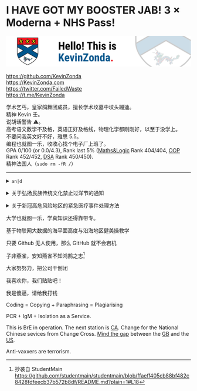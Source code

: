 # I HAVE GOT MY BOOSTER JAB! 3 × Moderna + NHS Pass!

![](img/banner-2021.png)

<https://github.com/KevinZonda>  
<https://KevinZonda.com>  
<https://twitter.com/FailedWaste>  
<https://t.me/KevinZonda>

学术乞丐，皇家鸽舞团成员，擅长学术坟墓中坟头蹦迪。  
精神 Kevin 壬。  
说胡话警告 ⚠。  
高考语文数学不及格，英语正好及格线，物理化学都刚刚好，以至于没学上。  
不要问我英文好不好，雅思 5.5。  
编程也就图一乐，收收心找个电子厂上班了。  
GPA 0/100 (or 0.0/4.3), Rank last 5% ([Maths&Logic](https://www.cs.bham.ac.uk/internal/modules/2021/06-35324/) Rank 404/404, [OOP](https://www.cs.bham.ac.uk/internal/modules/2021/06-34229/) Rank 452/452, [DSA](https://www.cs.bham.ac.uk/internal/modules/2021/06-30175/) Rank 450/450).  
精神法国人（`sudo rm -fR /`）

---

<p><details>
<summary><code>an|d</code></summary>
<img src="img/and.jpg"></img>
</details></p>

<p><details>
<summary>关于弘扬民族传统文化禁止过洋节的通知</summary>
<img src="img/Xmas.jpg"></img>
</details></p>

<p><details>
<summary>关于新冠高危风险地区的紧急医疗事件处理方法</summary>
<img src="img/Xian.jpg"></img>
</details></p>

大学也就图一乐，学真知识还得靠带专。

基于物联网大数据的海平面高度与沿海地区健美操教学

只要 Github 无人使用，那么 GitHub 就不会宕机

子非燕雀，安知燕雀不知鸿鹄之志[^1]

大家努努力，把公司干倒闭

我喜欢你，我们贴贴吧！

我是傻逼，请给我打钱

Coding = Copying + Paraphrasing = Plagiarising

PCR + IgM + Isolation as a Service.

This is BrE in operation. The next station is [CA](https://www.wikiwand.com/en/Canadian_English). Change for the National Chinese sevices from Change Cross. [Mind the gap](https://www.youtube.com/watch?v=A46OzKOcTmw) between the [GB](https://www.wikiwand.com/en/British_English) and the [US](https://www.wikiwand.com/en/American_English).

Anti-vaxxers are terrorism.

[^1]: 抄袭自 StudentMain https://github.com/studentmain/studentmain/blob/ffaeff405cb88bf482c8428fdfeecb37b572b8df/README.md?plain=1#L18
